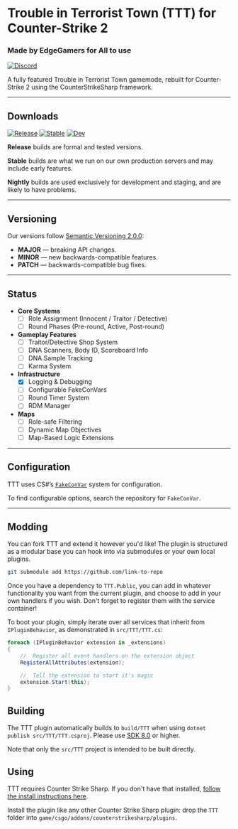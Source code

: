 # Trouble in Terrorist Town (TTT) for Counter-Strike 2

### Made by EdgeGamers for All to use
[![Discord](https://img.shields.io/discord/161245089774043136?style=for-the-badge&logo=discord&logoColor=%23ffffff&label=Discord&color=%235865F2)](https://discord.gg/yourserver)

A fully featured Trouble in Terrorist Town gamemode, rebuilt for Counter-Strike 2 using the CounterStrikeSharp framework.

---

## Downloads

[![Release](https://img.shields.io/badge/Release-mediumseagreen?style=for-the-badge&logo=onlyoffice)](https://github.com/your-org/TTT/releases/)
[![Stable](https://img.shields.io/badge/Stable-orangered?style=for-the-badge&logo=onlyoffice)](https://github.com/your-org/TTT/releases/)
[![Dev](https://img.shields.io/badge/Nightly-slateblue?style=for-the-badge&logo=onlyoffice)](https://nightly.link/shookeagle/TroubleInTerroristTown/workflows/nightly/dev/TTT-nightly)

**Release** builds are formal and tested versions.

**Stable** builds are what we run on our own production servers and may include early features.

**Nightly** builds are used exclusively for development and staging, and are likely to have problems.

---

## Versioning

Our versions follow [Semantic Versioning 2.0.0](https://semver.org/):

- **MAJOR** — breaking API changes.
- **MINOR** — new backwards-compatible features.
- **PATCH** — backwards-compatible bug fixes.

---

## Status

- **Core Systems**
    - [ ] Role Assignment (Innocent / Traitor / Detective)
    - [ ] Round Phases (Pre-round, Active, Post-round)
- **Gameplay Features**
    - [ ] Traitor/Detective Shop System
    - [ ] DNA Scanners, Body ID, Scoreboard Info
    - [ ] DNA Sample Tracking
    - [ ] Karma System
- **Infrastructure**
    - [x] Logging & Debugging
    - [ ] Configurable FakeConVars
    - [ ] Round Timer System
    - [ ] RDM Manager
- **Maps**
    - [ ] Role-safe Filtering
    - [ ] Dynamic Map Objectives
    - [ ] Map-Based Logic Extensions

---

## Configuration

TTT uses CS#’s [`FakeConVar`](https://docs.cssharp.dev/examples/WithFakeConvars.html?q=fakeconvar) system for configuration.

To find configurable options, search the repository for `FakeConVar`.

---

## Modding

You can fork TTT and extend it however you'd like! The plugin is structured as a modular base you can hook into via submodules or your own local plugins.

```bash
git submodule add https://github.com/link-to-repo
```
Once you have a dependency to `TTT.Public`, you can add in whatever functionality
you want from the current plugin, and choose to add in your own handlers if you wish.
Don't forget to register them with the service container!

To boot your plugin, simply iterate over all services that inherit from `IPluginBehavior`,
as demonstrated in `src/TTT/TTT.cs`:

```cs
foreach (IPluginBehavior extension in _extensions)
{
    //	Register all event handlers on the extension object
    RegisterAllAttributes(extension);

    //	Tell the extension to start it's magic
    extension.Start(this);
}
```

## Building

The TTT plugin automatically builds to `build/TTT` when
using `dotnet publish src/TTT/TTT.csproj`.
Please use [SDK 8.0](https://dotnet.microsoft.com/en-us/download/dotnet/8.0) or higher.

Note that only the `src/TTT` project is intended to be built directly.

## Using

TTT requires Counter Strike Sharp. If you don't have that installed, [follow the
install instructions here](https://docs.cssharp.dev/docs/guides/getting-started.html).

Install the plugin like any other Counter Strike Sharp plugin: drop the `TTT` folder into
`game/csgo/addons/counterstrikesharp/plugins`.
